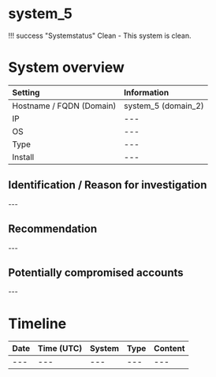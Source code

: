# system_5

!!! success "Systemstatus"
    Clean - This system is clean.
# System overview

| Setting  | Information |
|:---------|:------------|
| Hostname / FQDN (Domain) | system_5 (domain_2) |
| IP | \--- |
| OS | \--- |
| Type | \--- |
| Install | \--- |

## Identification / Reason for investigation

\---

## Recommendation

\---

## Potentially compromised accounts

\---

# Timeline

| Date     | Time (UTC)  | System      | Type        | Content     |
|:---------|:------------|:------------|:------------|:------------|
| \---      | \---         | \---         | \---         | \---         |

